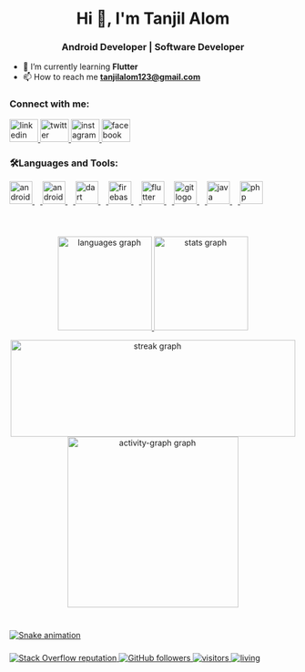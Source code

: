 <h1 align="center">Hi 👋, I'm Tanjil Alom</h1>
<h3 align="center">Android Developer | Software Developer </h3>

- 🌱 I’m currently learning **Flutter**
- 📫 How to reach me **tanjilalom123@gmail.com**

###

<h3 align="left">Connect with me:</h3>

<div align="left">
  <a href="https://www.linkedin.com/in/tanjilalom/" target="_blank"> <img src="https://raw.githubusercontent.com/maurodesouza/profile-readme-generator/master/src/assets/icons/social/linkedin/default.svg" width="50" height="40" alt="linkedin logo"  /> </a>
  <a href="https://twitter.com/tanjilalom123" target="_blank"> <img src="https://raw.githubusercontent.com/maurodesouza/profile-readme-generator/master/src/assets/icons/social/twitter/default.svg" width="50" height="40" alt="twitter logo"  /> </a>
  <a href="https://www.instagram.com/tanjil.alom/" target="_blank"> <img src="https://raw.githubusercontent.com/maurodesouza/profile-readme-generator/master/src/assets/icons/social/instagram/default.svg" width="50" height="40" alt="instagram logo"  /> </a>
  <a href="www.facebook.com/tanjilalom123/" target="_blank"> <img src="https://raw.githubusercontent.com/maurodesouza/profile-readme-generator/master/src/assets/icons/social/facebook/default.svg" width="50" height="40" alt="facebook logo"  /> <a>
</div>

###

<h3 align="left">🛠Languages and Tools:</h3>
<div align="left">
       
  <a href="https://developer.android.com" target="_blank" rel="noreferrer"> <img src="https://cdn.jsdelivr.net/gh/devicons/devicon/icons/android/android-original.svg" height="40" alt="android logo" /> <img width="10" /> </a> 
  <a href="https://developer.android.com/studio" target="_blank" rel="noreferrer"> <img src="https://cdn.jsdelivr.net/gh/devicons/devicon/icons/androidstudio/androidstudio-original.svg" height="40" alt="androidstudio logo" /> <img width="10" /> </a> 
  <a href="https://dart.dev" target="_blank" rel="noreferrer"> <img src="https://cdn.jsdelivr.net/gh/devicons/devicon/icons/dart/dart-original.svg" height="40" alt="dart logo" /> <img width="10" /> </a>
  <a href="https://firebase.google.com" target="_blank" rel="noreferrer"> <img src="https://cdn.jsdelivr.net/gh/devicons/devicon/icons/firebase/firebase-plain.svg" height="40" alt="firebase logo" /> <img width="10" /> </a>
  <a href="https://flutter.dev" target="_blank" rel="noreferrer"> <img src="https://cdn.jsdelivr.net/gh/devicons/devicon/icons/flutter/flutter-original.svg" height="40" alt="flutter logo" /> <img width="10" /> </a>
  <a href="https://git-scm.com" target="_blank" rel="noreferrer"> <img src="https://cdn.jsdelivr.net/gh/devicons/devicon/icons/git/git-original.svg" height="40" alt="git logo" /> <img width="10" /> </a>
  <a href="https://www.java.com" target="_blank" rel="noreferrer"> <img src="https://cdn.jsdelivr.net/gh/devicons/devicon/icons/java/java-original.svg" height="40" alt="java logo" /> <img width="10" /> </a>
  <a href="https://www.php.net" target="_blank" rel="noreferrer"> <img src="https://cdn.jsdelivr.net/gh/devicons/devicon/icons/php/php-original.svg" height="40" alt="php logo" />
</div> <br>

###

<div align="center">
  
  <img src="https://github-readme-stats.vercel.app/api/top-langs?username=tanjilalom&locale=en&layout=compact&card_width=320&langs_count=6&theme=nightowl&order=2" height="165" alt="languages graph"  />
  <!-- <img src="https://github-readme-stats.vercel.app/api?username=tanjilalom&show_icons=true&include_all_commits=true&count_private=true&theme=nightowl&locale=en&order=1" height="165" alt="stats graph" /> -->
  <img src= "https://github-readme-stats.vercel.app/api?username=tanjilalom&theme=midnight-purple&include_all_commits=true&show_icons=true&order=1" height="165" alt="stats graph">
  
</div>
  
<div align="center">
  
  <img src="https://streak-stats.demolab.com?user=tanjilalom&locale=en&mode=daily&theme=nightowl&hide_border=false&border_radius=5&order=3" height="170" width="500" alt="streak graph"  /> <br>
  <img src="https://github-readme-activity-graph.vercel.app/graph?username=tanjilalom&radius=16&theme=material&area=true&order=5&hide_title=false" height="300" alt="activity-graph graph"  />

</div>

###



<!--
<img src="https://raw.githubusercontent.com/tanjilalom/tanjilalom/output/snake.svg" alt="Snake animation" />
<div align="center">
  <img src="https://github-read-medium-git-main.pahlevikun.vercel.app/latest?limit=4&username=tanjilalom&theme=nord" alt="Layout with last medium posts"  />
</div>
<p><img align="left" src="https://github-readme-stats.vercel.app/api/top-langs?username=tanjilalom&theme=nord&show_icons=true&locale=en&layout=compact" alt="tanjilalom" /></p>
<p>&nbsp;<img align="center" src="https://github-readme-stats.vercel.app/api?username=tanjilalom&show_icons=true&locale=en" alt="tanjilalom" /></p> <br> 
-->


<br clear="both">

<img src="https://raw.githubusercontent.com/tanjilalom/tanjilalom/output/snake.svg" alt="Snake animation" />

###



<p align="left">
       <a href="https://stackoverflow.com/users/22109115/tanjil-alom">
       <img alt="Stack Overflow reputation" src="https://img.shields.io/stackexchange/stackoverflow/r/19081882?color=orange&label=reputation&logo=stackoverflow">
       </a>
       <a href="https://github.com/tanjilalom?tab=followers">
       <img alt="GitHub followers" src="https://img.shields.io/github/followers/tanjilalom?color=green&logo=github">
       </a>
       <a href="https://github.com/tanjilalom/">
       <img src="https://komarev.com/ghpvc/?username=tanjilalom" alt="visitors" />
       </a>      
       <a href="https://github.com/tanjilalom/">
       <img src="https://img.shields.io/badge/living-Dhaka-ff69b4?username=tanjilalom" alt="living" />
       </a> 
  
<!--   <a href="https://github.com/MafujulHaquePlabon/">
       <img src="https://img.shields.io/badge/projects-12-important?username=MafujulHaquePlabon" alt="projects" />
       </a>  -->
  </p>
